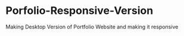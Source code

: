 # Porfolio-Responsive-Version
 Making Desktop Version of Portfolio Website and making it responsive
